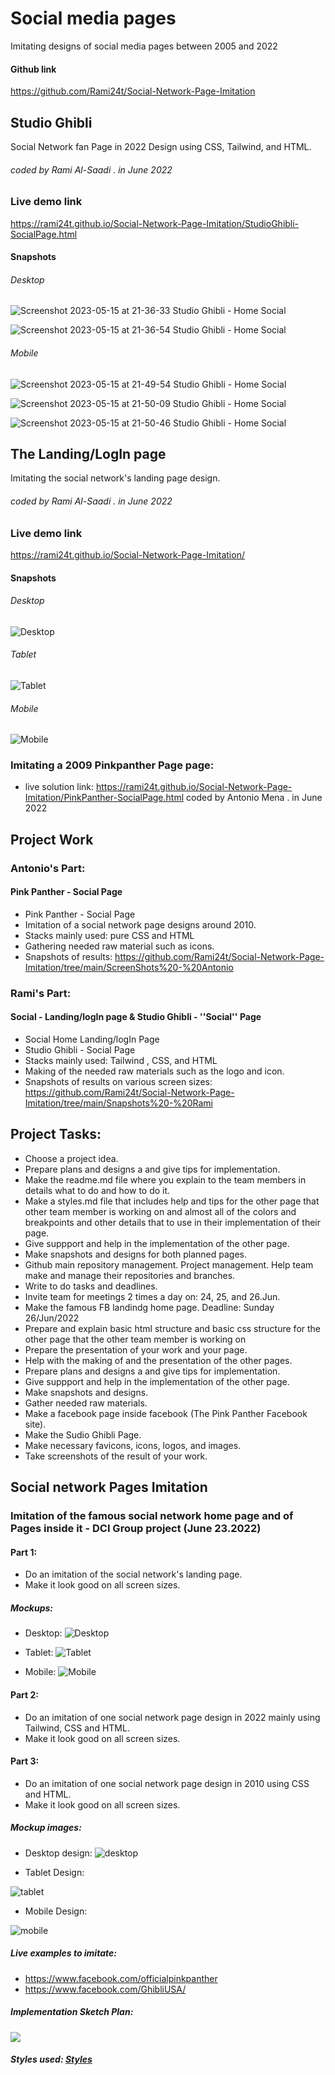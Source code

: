# Social media pages
 Imitating designs of social media pages between 2005 and 2022

#### Github link
 https://github.com/Rami24t/Social-Network-Page-Imitation

## Studio Ghibli
Social Network fan Page in 2022 Design using CSS, Tailwind, and HTML.
###### coded by Rami Al-Saadi . in June 2022

### Live demo link
https://rami24t.github.io/Social-Network-Page-Imitation/StudioGhibli-SocialPage.html
  
#### Snapshots

###### Desktop
![Screenshot 2023-05-15 at 21-36-33 Studio Ghibli - Home Social](https://github.com/Rami24t/Social-Network-Page-Imitation/assets/103028944/0058e4b3-336c-4296-bdf8-6448d7d1e7b3)

![Screenshot 2023-05-15 at 21-36-54 Studio Ghibli - Home Social](https://github.com/Rami24t/Social-Network-Page-Imitation/assets/103028944/a46ab537-6f7f-4631-b827-4fdcd543e24c)

###### Mobile

![Screenshot 2023-05-15 at 21-49-54 Studio Ghibli - Home Social](https://github.com/Rami24t/Social-Network-Page-Imitation/assets/103028944/3ffe7f1e-44a0-40b9-bdde-cc77cec99b7b)


![Screenshot 2023-05-15 at 21-50-09 Studio Ghibli - Home Social](https://github.com/Rami24t/Social-Network-Page-Imitation/assets/103028944/166e0471-b7f5-4445-9102-4a6cbbb73f0f)


![Screenshot 2023-05-15 at 21-50-46 Studio Ghibli - Home Social](https://github.com/Rami24t/Social-Network-Page-Imitation/assets/103028944/6f721f54-2d3b-4d32-85c9-07b31038ed04)


## The Landing/LogIn page
 Imitating the social network's landing page design.
###### coded by Rami Al-Saadi . in June 2022

### Live demo link
https://rami24t.github.io/Social-Network-Page-Imitation/

#### Snapshots

###### Desktop
  ![Desktop](Landing%20Page%20Design/Screenshot%202022-06-24%20at%2009-16-34%20Screenshot.png)

###### Tablet
![Tablet](Landing%20Page%20Design/Screenshot%202022-06-24%20at%2009-17-09%20Screenshot.png)

###### Mobile
  ![Mobile](https://github.com/Rami24t/Social-Network-Page-Imitation/assets/103028944/d2885336-cb5b-4519-b3b4-f7b7835c2aa1)




### Imitating a 2009 Pinkpanther Page page:

- live solution link: https://rami24t.github.io/Social-Network-Page-Imitation/PinkPanther-SocialPage.html
  coded by Antonio Mena . in June 2022

## Project Work

### Antonio's Part:

#### Pink Panther - Social Page

- Pink Panther - Social Page
- Imitation of a social network page designs around 2010.
- Stacks mainly used: pure CSS and HTML
- Gathering needed raw material such as icons.
- Snapshots of results: https://github.com/Rami24t/Social-Network-Page-Imitation/tree/main/ScreenShots%20-%20Antonio

### Rami's Part:

#### Social - Landing/logIn page & Studio Ghibli - ''Social'' Page

- Social Home Landing/logIn Page
- Studio Ghibli - Social Page
- Stacks mainly used: Tailwind , CSS, and HTML
- Making of the needed raw materials such as the logo and icon.
- Snapshots of results on various screen sizes: https://github.com/Rami24t/Social-Network-Page-Imitation/tree/main/Snapshots%20-%20Rami

## Project Tasks:

- Choose a project idea.
- Prepare plans and designs a and give tips for implementation.
- Make the readme.md file where you explain to the team members in details what to do and how to do it.
- Make a styles.md file that includes help and tips for the other page that other team member is working on and almost all of the colors and breakpoints and other details that to use in their implementation of their page.
- Give suppport and help in the implementation of the other page.
- Make snapshots and designs for both planned pages.
- Github main repository management. Project management. Help team make and manage their repositories and branches.
- Write to do tasks and deadlines.
- Invite team for meetings 2 times a day on: 24, 25, and 26.Jun.
- Make the famous FB landindg home page. Deadline: Sunday 26/Jun/2022
- Prepare and explain basic html structure and basic css structure for the other page that the other team member is working on
- Prepare the presentation of your work and your page.
- Help with the making of and the presentation of the other pages.
- Prepare plans and designs a and give tips for implementation.
- Give suppport and help in the implementation of the other page.
- Make snapshots and designs.
- Gather needed raw materials.
- Make a facebook page inside facebook (The Pink Panther Facebook site).
- Make the Sudio Ghibli Page.
- Make necessary favicons, icons, logos, and images.
- Take screenshots of the result of your work.

## Social network Pages Imitation

### Imitation of the famous social network home page and of Pages inside it - DCI Group project (June 23.2022)

#### Part 1:

- Do an imitation of the social network's landing page.
- Make it look good on all screen sizes.

##### Mockups:

- Desktop:
  ![Desktop](Landing%20Page%20Design/Screenshot%202022-06-24%20at%2009-16-34%20Screenshot.png)

- Tablet:
  ![Tablet](Landing%20Page%20Design/Screenshot%202022-06-24%20at%2009-17-09%20Screenshot.png)

- Mobile:
  ![Mobile](https://github.com/Rami24t/Social-Network-Page-Imitation/assets/103028944/928760cf-1fd6-450a-bb39-31bd00ab2e54)


#### Part 2:

- Do an imitation of one social network page design in 2022 mainly using Tailwind, CSS and HTML.
- Make it look good on all screen sizes.

#### Part 3:

- Do an imitation of one social network page design in 2010 using CSS and HTML.
- Make it look good on all screen sizes.

##### Mockup images:

- Desktop design:
  ![desktop](./Design%20Page//DesktopDesign.png)

- Tablet Design:

![tablet](./Design%20Page//Tablet%20Design.png)

- Mobile Design:

![mobile](./Design%20Page/Mobile%20Design.png)

##### Live examples to imitate:

- https://www.facebook.com/officialpinkpanther
- https://www.facebook.com/GhibliUSA/

##### Implementation Sketch Plan:

![](./Design%20Page%20Sketches/DesignSketchIMG1.jpg)

##### Styles used: <a href="./styles.md"> Styles </a>
